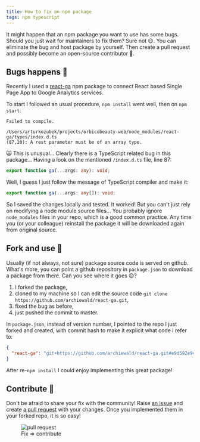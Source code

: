 ```yaml
---
title: How to fix an npm package
tags: npm typescript
---
```


It might happen that an npm package you want to use has some bugs. Should you just wait for maintainers to fix them? Sure not 😉. You can eliminate the bug and host package by yourself. Then create a pull request and possibly become an open-source contributor&nbsp;💪.

<!--more-->

## Bugs happens 🐛

Recently I used a [react-ga](https://www.npmjs.com/package/react-ga) npm package to connect React based Single Page App to Google Analytics services.

To start I followed an usual procedure, `npm install` went well, then on `npm start`:

```shell
Failed to compile.

/Users/arturkozubek/projects/orbicobeauty-web/node_modules/react-ga/types/index.d.ts
(87,20): A rest parameter must be of an array type.
```

🙀 This is unusual... Clearly there is a TypeScript related bug in this package... Having a look on the mentioned `/index.d.ts` file, line 87:

```typescript
export function ga(...args: any): void;
```

Well, I guess I just follow the message of TypeScript compiler and make it:

```typescript
export function ga(...args: any[]): void;
```

So I saved the changes locally and tested. It worked! But you can't just rely on modifying a node module source files... You probably ignore `node_modules` files in your repo, which is a good common practice. Any time you (or your colleague) reinstall the package it will be downloaded again from original source.

## Fork and use 🍴

Usually (if not always, not sure) package source code is served on github. What's more, you can point a github repository in `package.json` to download a package from there. Can you see where it goes 😉?

1. I forked the package,
2. cloned to my machine so I can edit the source code `git clone https://github.com/archiewald/react-ga.git`,
3. fixed the bug as before,
4. just pushed the commit to master.

In `package.json`, instead of version number, I pointed to the repo I just forked and created, with commit hash to make it explicit what code I refer to:

```json
{
  "react-ga": "git+https://github.com/archiewald/react-ga.git#e9d592e940260017f23815bcee9703a2a4866705",
}
```

After re-`npm install` I could enjoy implementing this great package!

## Contribute 💪

Don't be afraid to share your fix with the community! Raise [an issue](https://github.com/react-ga/react-ga/issues/342) and create [a pull request](https://github.com/react-ga/react-ga/pull/343) with your changes. Once you implemented them in your forked repo, it is so easy!

<figure>
    <img src="{{ "/assets/images/1-pull-request.png" | absolute_url }}" alt="pull request">
    <figcaption>
      Fix => contribute
    </figcaption>
</figure>